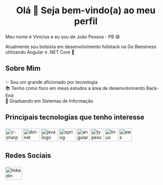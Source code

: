 <h1 align="center">Olá 👋 Seja bem-vindo(a) ao meu perfil</h1>

###

<p align="left">Meu nome é Vinicius e eu sou de João Pessoa - PB  😄</p>
<p align="left">Atualmente sou bolsista em desenvolvimento fullstack na Go Beesiness utilizando Angular e .NET Core 🚀</p>

###

<h2 align="left">Sobre Mim</h2>

###

<p align="left">✨ Sou um grande aficionado por tecnologia<br>📚 Tenho como foco em meus estudos a área de desenvolvimento Back-End<br>🎯 Graduando em Sistemas de Informação</p>

###

<h2 align="left">Principais tecnologias que tenho interesse</h2>

###

<div align="left">
  <img src="https://cdn.jsdelivr.net/gh/devicons/devicon@latest/icons/csharp/csharp-original.svg" height="40" width="52" alt="c-sharp logo"/>
  <img src="https://cdn.jsdelivr.net/gh/devicons/devicon@latest/icons/dotnetcore/dotnetcore-original.svg" height="40" width="52" alt="dot-net logo"/>
  <img src="https://cdn.jsdelivr.net/gh/devicons/devicon/icons/java/java-original.svg" height="40" width="52" alt="java logo"  />
  <img src="https://cdn.jsdelivr.net/gh/devicons/devicon/icons/spring/spring-original.svg" height="40" width="52" alt="spring logo"  />
  <img src="https://cdn.jsdelivr.net/gh/devicons/devicon/icons/angularjs/angularjs-original.svg"  height="40" width"52" alt="angular logo"/>
  <img src="https://cdn.jsdelivr.net/gh/devicons/devicon@latest/icons/typescript/typescript-original.svg" height="40" width"52" alt="typescript logo"/>
  <img src="https://cdn.jsdelivr.net/gh/devicons/devicon/icons/linux/linux-original.svg" height="40" width"52" alt="linux logo"/>
  <img src="https://cdn.jsdelivr.net/gh/devicons/devicon/icons/amazonwebservices/amazonwebservices-plain-wordmark.svg" height="40" width"52" alt="aws logo"/>

</div>

###

###

<div align="left">
</div>

###

###

<h2 align="left">Redes Sociais</h2>

###

<div align="left">
  <a href="https://www.linkedin.com/in/vinicius-n-cruz/" target="_blank">
    <img src="https://raw.githubusercontent.com/maurodesouza/profile-readme-generator/master/src/assets/icons/social/linkedin/default.svg" width="52" height="40" alt="linkedin logo"  />
  </a>
</div>

###
    
